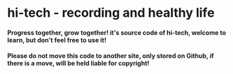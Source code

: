 # hi-tech - recording and healthy life

#### Progress together, grow together! it's source code of hi-tech, welcome to learn, but don't feel free to use it!

#### Please do not move this code to another site, only stored on Github, if there is a move, will be held liable for copyright!
